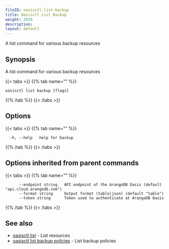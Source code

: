 ```yaml
---
fileID: oasisctl-list-backup
title: Oasisctl List Backup
weight: 3020
description: 
layout: default
---
```

A list command for various backup resources

## Synopsis

A list command for various backup resources

{{< tabs >}}
{{% tab name="" %}}
```
oasisctl list backup [flags]
```
{{% /tab %}}
{{< /tabs >}}

## Options

{{< tabs >}}
{{% tab name="" %}}
```
  -h, --help   help for backup
```
{{% /tab %}}
{{< /tabs >}}

## Options inherited from parent commands

{{< tabs >}}
{{% tab name="" %}}
```
      --endpoint string   API endpoint of the ArangoDB Oasis (default "api.cloud.arangodb.com")
      --format string     Output format (table|json) (default "table")
      --token string      Token used to authenticate at ArangoDB Oasis
```
{{% /tab %}}
{{< /tabs >}}

## See also

* [oasisctl list]()	 - List resources
* [oasisctl list backup policies](oasisctl-list-backup-policies)	 - List backup policies

